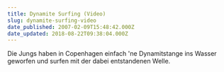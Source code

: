 ```yaml
---
title: Dynamite Surfing (Video)
slug: dynamite-surfing-video
date_published: 2007-02-09T15:48:42.000Z
date_updated: 2018-08-22T09:38:04.000Z
---
```


Die Jungs haben in Copenhagen einfach 'ne Dynamitstange ins Wasser geworfen und surfen mit der dabei entstandenen Welle.
